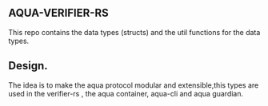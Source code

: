 ## AQUA-VERIFIER-RS
This repo contains the data types (structs) and the util functions for the data types.

## Design. 
The idea is to make the aqua protocol modular and extensible,this types are used in the verifier-rs , the aqua container, aqua-cli and aqua guardian.


